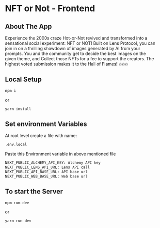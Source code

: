 # NFT or Not - Frontend

## About The App
Experience the 2000s craze Hot-or-Not revived and transformed into a sensational social experiment: NFT or NOT!
Built on Lens Protocol, you can join in on a thrilling showdown of images generated by AI from your prompts. You and the community get to decide the best images on the given theme, and Collect those NFTs for a fee to support the creators.
The highest voted submission makes it to the Hall of Flames! :fire::fire::fire:

## Local Setup

``` sh
npm i
```
or 
```sh
yarn install
```

## Set environment Variables
At root level create a file with name: 
```sh
.env.local
```
Paste this Environment variable in above mentioned file
``` sh
NEXT_PUBLIC_ALCHEMY_API_KEY: Alchemy API key
NEXT_PUBLIC_LENS_API_URL: Lens API call
NEXT_PUBLIC_API_BASE_URL: API base url
NEXT_PUBLIC_WEB_BASE_URL: Web base url
```
## To start the Server

``` sh
npm run dev
```
or 
```sh
yarn run dev
```

